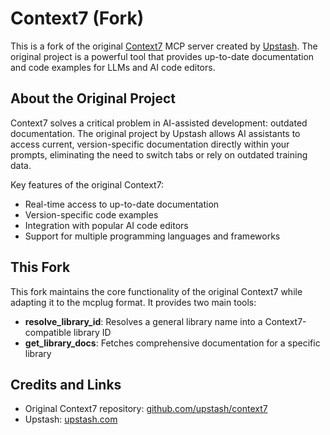 # Context7 (Fork)

This is a fork of the original [Context7](https://github.com/upstash/context7) MCP server created by [Upstash](https://upstash.com). The original project is a powerful tool that provides up-to-date documentation and code examples for LLMs and AI code editors.

## About the Original Project

Context7 solves a critical problem in AI-assisted development: outdated documentation. The original project by Upstash allows AI assistants to access current, version-specific documentation directly within your prompts, eliminating the need to switch tabs or rely on outdated training data.

Key features of the original Context7:

- Real-time access to up-to-date documentation
- Version-specific code examples
- Integration with popular AI code editors
- Support for multiple programming languages and frameworks

## This Fork

This fork maintains the core functionality of the original Context7 while adapting it to the mcplug format. It provides two main tools:

- **resolve_library_id**: Resolves a general library name into a Context7-compatible library ID
- **get_library_docs**: Fetches comprehensive documentation for a specific library

## Credits and Links

- Original Context7 repository: [github.com/upstash/context7](https://github.com/upstash/context7)
- Upstash: [upstash.com](https://upstash.com)
